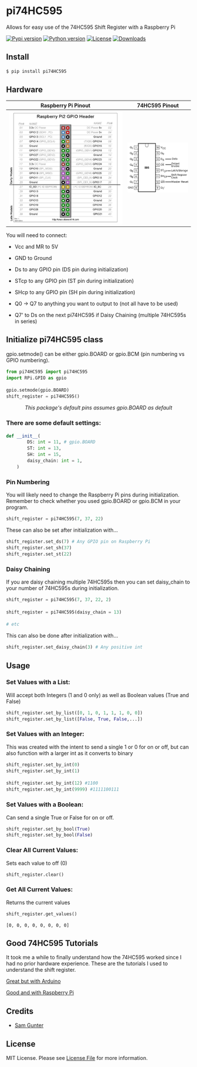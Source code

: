 # pi74HC595

Allows for easy use of the 74HC595 Shift Register with a Raspberry Pi

<p>
	<a href="https://pypi.org/project/pi74HC595/"><img src="https://img.shields.io/pypi/v/pi74HC595" alt="Pypi version" height="18"></a>
	<a href="https://www.python.org/downloads/"><img src="https://img.shields.io/badge/python-3.x-blue.svg" alt="Python version" height="18"></a>
	<a href="https://github.com/2kofawsome/pi74HC595/blob/master/LICENSE"><img src="https://img.shields.io/github/license/2kofawsome/pi74HC595" alt="License" height="18"></a>
	<a href="https://pepy.tech/project/pi74hc595"><img src="https://pepy.tech/badge/pi74hc595" alt="Downloads" height="18"></a>
</p>

## Install
```bash
$ pip install pi74HC595
```

## Hardware

Raspberry Pi Pinout     |  74HC595 Pinout
:-------------------------:|:-------------------------:
![Raspberry Pi Pinout](https://raw.githubusercontent.com/2kofawsome/pi74HC595/master/READMEimages/Pi_pinout.jpg)  |  ![74HC595 Pinout](https://raw.githubusercontent.com/2kofawsome/pi74HC595/master/READMEimages/74HC595_pinout.png)

You will need to connect:

- Vcc and MR to 5V

- GND to Ground

- Ds to any GPIO pin (DS pin during initialization)

- STcp to any GPIO pin (ST pin during initialization)

- SHcp to any GPIO pin (SH pin during initialization)

- Q0 -> Q7 to anything you want to output to (not all have to be used)

- Q7' to Ds on the next pi74HC595 if Daisy Chaining (multiple 74HC595s in series)

## Initialize pi74HC595 class

gpio.setmode() can be either gpio.BOARD or gpio.BCM (pin numbering vs GPIO numbering).

```python
from pi74HC595 import pi74HC595
import RPi.GPIO as gpio

gpio.setmode(gpio.BOARD)
shift_register = pi74HC595()
```

<p align="center"><i>This package's default pins assumes gpio.BOARD as default</i></p>

### There are some default settings:

```python
def __init__(
        DS: int = 11, # gpio.BOARD
        ST: int = 13,
        SH: int = 15,
        daisy_chain: int = 1,
    )
```

### Pin Numbering

You will likely need to change the Raspberry Pi pins during initialization. Remember to check whether you used gpio.BOARD or gpio.BCM in your program.
```python
shift_register = pi74HC595(7, 37, 22)
```

These can also be set after initialization with...
```python
shift_register.set_ds(7) # Any GPIO pin on Raspberry Pi
shift_register.set_sh(37)
shift_register.set_st(22)
```

### Daisy Chaining

If you are daisy chaining multiple 74HC595s then you can set daisy_chain to your number of 74HC595s during initialization.
```python
shift_register = pi74HC595(7, 37, 22, 2)

shift_register = pi74HC595(daisy_chain = 13)

# etc
```

This can also be done after initialization with...
```python
shift_register.set_daisy_chain(3) # Any positive int
```

## Usage

### Set Values with a List:

Will accept both Integers (1 and 0 only) as well as Boolean values (True and False)
```python
shift_register.set_by_list([0, 1, 0, 1, 1, 1, 0, 0])
shift_register.set_by_list([False, True, False,...])
```

### Set Values with an Integer:

This was created with the intent to send a single 1 or 0 for on or off,
but can also function with a larger int as it converts to binary
```python
shift_register.set_by_int(0)
shift_register.set_by_int(1)

shift_register.set_by_int(12) #1100
shift_register.set_by_int(9999) #1111100111
```

### Set Values with a Boolean:

Can send a single True or False for on or off.
```python
shift_register.set_by_bool(True)
shift_register.set_by_bool(False)
```

### Clear All Current Values:

Sets each value to off (0)
```python
shift_register.clear()
```

### Get All Current Values:

Returns the current values
```python
shift_register.get_values()
```
```text
[0, 0, 0, 0, 0, 0, 0, 0]
```

## Good 74HC595 Tutorials

It took me a while to finally understand how the 74HC595 worked since I had no prior hardware experience. These are the tutorials I used to understand the shift register.

[Great but with Arduino](https://lastminuteengineers.com/74hc595-shift-register-arduino-tutorial/)

[Good and with Raspberry Pi](https://circuitdigest.com/microcontroller-projects/raspberry-pi-74hc595-shift-register-tutorial)

## Credits
- [Sam Gunter](https://github.com/2kofawsome)

## License
MIT License. Please see [License File](LICENSE) for more information.